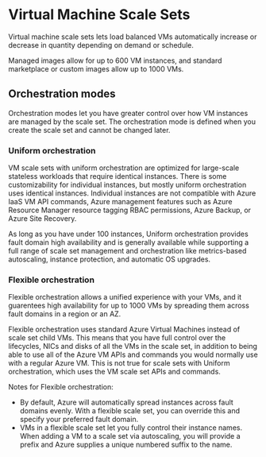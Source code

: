 # Virtual Machine Scale Sets

Virtual machine scale sets lets load balanced VMs automatically increase or decrease in quantity depending on demand or schedule.

Managed images allow for up to 600 VM instances, and standard marketplace or custom images allow up to 1000 VMs.

## Orchestration modes
Orchestration modes let you have greater control over how VM instances are managed by the scale set.
The orchestration mode is defined when you create the scale set and cannot be changed later.

### Uniform orchestration
VM scale sets with uniform orchestration are optimized for large-scale stateless workloads that
require identical instances. There is some customizability for individual instances, but mostly
uniform orchestration uses identical instances. Individual instances are not compatible with
Azure IaaS VM API commands, Azure management features such as Azure Resource Manager resource
tagging RBAC permissions, Azure Backup, or Azure Site Recovery. 

As long as you have under 100 instances,
Uniform orchestration provides fault domain high availability and is generally available while supporting
a full range of scale set management and orchestration like metrics-based autoscaling, instance protection,
and automatic OS upgrades.

### Flexible orchestration
Flexible orchestration allows a unified experience with your VMs, and it guarentees high availability for
up to 1000 VMs by spreading them across fault domains in a region or an AZ. 

Flexible orchestration uses standard Azure Virtual Machines instead of scale set child VMs. This means that
you have full control over the lifecycles, NICs and disks of all the VMs in the scale set, in addition to
being able to use all of the Azure VM APIs and commands you would normally use with a regular Azure VM.
This is not true for scale sets with Uniform orchestration, which uses the VM scale set APIs and commands.

Notes for Flexible orchestration:
- By default, Azure will automatically spread instances across fault domains evenly. With a flexible scale
set, you can override this and specify your preferred fault domain.
- VMs in a flexible scale set let you fully control their instance names. When adding a VM to a scale set
via autoscaling, you will provide a prefix and Azure supplies a unique numbered suffix to the name.